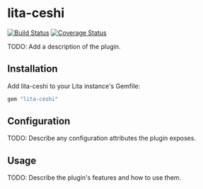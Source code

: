 # lita-ceshi

[![Build Status](https://travis-ci.org/fieldwind/lita-ceshi.png?branch=master)](https://travis-ci.org/fieldwind/lita-ceshi)
[![Coverage Status](https://coveralls.io/repos/fieldwind/lita-ceshi/badge.png)](https://coveralls.io/r/fieldwind/lita-ceshi)

TODO: Add a description of the plugin.

## Installation

Add lita-ceshi to your Lita instance's Gemfile:

``` ruby
gem "lita-ceshi"
```

## Configuration

TODO: Describe any configuration attributes the plugin exposes.

## Usage

TODO: Describe the plugin's features and how to use them.
